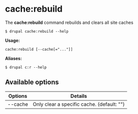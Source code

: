 # cache:rebuild
The **cache:rebuild** command rebuilds and clears all site caches

```
$ drupal cache:rebuild --help
```
**Usage:**
```
cache:rebuild [--cache[="..."]]
```

**Aliases:**
```
$ drupal c:r --help
```

## Available options
Options | Details
------------ |-------------
--cache       |        Only clear a specific cache. (default: "")
